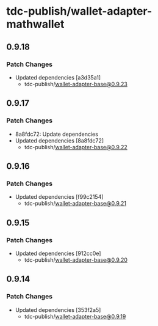 # tdc-publish/wallet-adapter-mathwallet

## 0.9.18

### Patch Changes

-   Updated dependencies [a3d35a1]
    -   tdc-publish/wallet-adapter-base@0.9.23

## 0.9.17

### Patch Changes

-   8a8fdc72: Update dependencies
-   Updated dependencies [8a8fdc72]
    -   tdc-publish/wallet-adapter-base@0.9.22

## 0.9.16

### Patch Changes

-   Updated dependencies [f99c2154]
    -   tdc-publish/wallet-adapter-base@0.9.21

## 0.9.15

### Patch Changes

-   Updated dependencies [912cc0e]
    -   tdc-publish/wallet-adapter-base@0.9.20

## 0.9.14

### Patch Changes

-   Updated dependencies [353f2a5]
    -   tdc-publish/wallet-adapter-base@0.9.19
